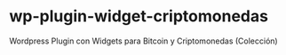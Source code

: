 # wp-plugin-widget-criptomonedas
Wordpress Plugin con Widgets para Bitcoin y Criptomonedas (Colección)
